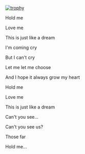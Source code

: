 [![trophy](https://github-profile-trophy.vercel.app/?username=Moriafly&theme=onedark)](https://github.com/Moriafly/github-profile-trophy)

Hold me

Love me

This is just like a dream

I'm coming cry

But I can't cry

Let me let me choose

And I hope it always grow my heart

Hold me

Love me

This is just like a dream

Can't you see...

Can't you see us?

Those far

Hold me...
